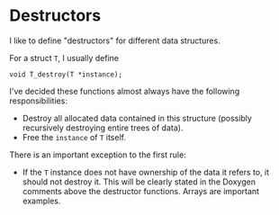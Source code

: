 # Destructors

I like to define "destructors" for different data structures.

For a struct `T`, I usually define

`void T_destroy(T *instance);`

I've decided these functions almost always have the following responsibilities:
- Destroy all allocated data contained in this structure (possibly recursively destroying entire trees of data).
- Free the `instance` of `T` itself.

There is an important exception to the first rule:
- If the `T` instance does not have ownership of the data it refers to, it should not destroy it. This will be clearly stated in the Doxygen comments above the destructor functions. Arrays are important examples.
